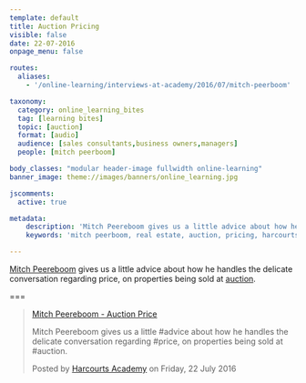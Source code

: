 ```yaml
---
template: default
title: Auction Pricing
visible: false
date: 22-07-2016
onpage_menu: false

routes:
  aliases:
    - '/online-learning/interviews-at-academy/2016/07/mitch-peerboom'

taxonomy:
  category: online_learning_bites
  tag: [learning bites]
  topic: [auction]
  format: [audio]
  audience: [sales consultants,business owners,managers]
  people: [mitch peerboom]

body_classes: "modular header-image fullwidth online-learning"
banner_image: theme://images/banners/online_learning.jpg

jscomments:
  active: true

metadata:
    description: 'Mitch Peereboom gives us a little advice about how he handles the delicate conversation regarding price, on properties being sold at auction.'
    keywords: 'mitch peerboom, real estate, auction, pricing, harcourts'

---
```


[Mitch Peereboom](https://www.facebook.com/mitch.peereboom) gives us a little advice about how he handles the delicate conversation regarding price, on properties being sold at [auction](/online-learning/bites/topic:auction).

===

<div id="fb-root"></div>
<script>(function(d, s, id) {
  var js, fjs = d.getElementsByTagName(s)[0];
  if (d.getElementById(id)) return;
  js = d.createElement(s); js.id = id;
  js.src = "//connect.facebook.net/en_GB/sdk.js#xfbml=1&version=v2.7&appId=667620916615872";
  fjs.parentNode.insertBefore(js, fjs);
}(document, 'script', 'facebook-jssdk'));</script>

<div class="fb-video" data-href="https://www.facebook.com/harcourtsacademy/videos/10153569659032676/" data-show-text="false"><blockquote cite="https://www.facebook.com/harcourtsacademy/videos/10153569659032676/" class="fb-xfbml-parse-ignore"><a href="https://www.facebook.com/harcourtsacademy/videos/10153569659032676/">Mitch Peereboom - Auction Price</a><p>Mitch Peereboom gives us a little #advice about how he handles the delicate conversation regarding #price, on properties being sold at #auction.</p>Posted by <a href="https://www.facebook.com/harcourtsacademy/">Harcourts Academy</a> on Friday, 22 July 2016</blockquote></div>
